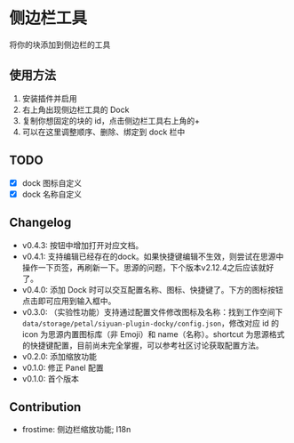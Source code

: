 # 侧边栏工具

将你的块添加到侧边栏的工具

## 使用方法

1. 安装插件并启用
2. 右上角出现侧边栏工具的 Dock
3. 复制你想固定的块的 id，点击侧边栏工具右上角的+
4. 可以在这里调整顺序、删除、绑定到 dock 栏中

## TODO

- [x] dock 图标自定义
- [x] dock 名称自定义

## Changelog
- v0.4.3: 按钮中增加打开对应文档。
- v0.4.1: 支持编辑已经存在的dock。如果快捷键编辑不生效，则尝试在思源中操作一下页签，再刷新一下。思源的问题，下个版本v2.12.4之后应该就好了。
- v0.4.0: 添加 Dock 时可以交互配置名称、图标、快捷键了。下方的图标按钮点击即可应用到输入框中。
- v0.3.0: （实验性功能）支持通过配置文件修改图标及名称：找到工作空间下`data/storage/petal/siyuan-plugin-docky/config.json`，修改对应 id 的 icon 为思源内置图标库（非 Emoji）和 name（名称）。shortcut 为思源格式的快捷键配置，目前尚未完全掌握，可以参考社区讨论获取配置方法。
- v0.2.0: 添加缩放功能
- v0.1.0: 修正 Panel 配置
- v0.1.0: 首个版本

## Contribution

- frostime: 侧边栏缩放功能; I18n
